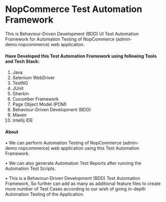 # NopCommerce Test Automation Framework

This is Behaviour-Driven Development (BDD) UI Test Automation Framework for Automation Testing of NopCommerce (admin-demo.nopcommerce) web application.

#### Have Developed this Test Automation Framework using following Tools and Tech Stack:
1. Java
2. Selenium WebDriver 
3. TestNG 
4. JUnit 
5. Gherkin
6. Cucumber Framework 
7. Page Object Model (POM) 
8. Behaviour-Driven Development (BDD) 
9. Maven
10. Intellij IDE

#### About 
• We can perform Automation Testing of NopCommerce (admin-demo.nopcommerce) web application using this Test Automation Framework. 

•	We can also generate Automation Test Reports after running the Automation Test Scripts. 

•	This is a Behaviour-Driven Development (BDD) Test Automation Framework, So further can add as many as additional feature files to create more number of Test Cases according to our wish of going in-depth Automation Testing of the Application.
